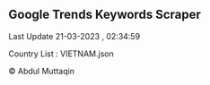 

## Google Trends Keywords Scraper 
 
Last Update 21-03-2023 , 02:34:59

Country List :
VIETNAM.json



© Abdul Muttaqin 
